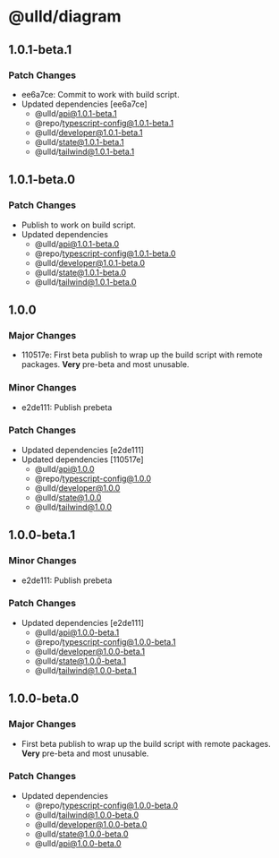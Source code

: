 # @ulld/diagram

## 1.0.1-beta.1

### Patch Changes

- ee6a7ce: Commit to work with build script.
- Updated dependencies [ee6a7ce]
  - @ulld/api@1.0.1-beta.1
  - @repo/typescript-config@1.0.1-beta.1
  - @ulld/developer@1.0.1-beta.1
  - @ulld/state@1.0.1-beta.1
  - @ulld/tailwind@1.0.1-beta.1

## 1.0.1-beta.0

### Patch Changes

- Publish to work on build script.
- Updated dependencies
  - @ulld/api@1.0.1-beta.0
  - @repo/typescript-config@1.0.1-beta.0
  - @ulld/developer@1.0.1-beta.0
  - @ulld/state@1.0.1-beta.0
  - @ulld/tailwind@1.0.1-beta.0

## 1.0.0

### Major Changes

- 110517e: First beta publish to wrap up the build script with remote packages. **Very** pre-beta and most unusable.

### Minor Changes

- e2de111: Publish prebeta

### Patch Changes

- Updated dependencies [e2de111]
- Updated dependencies [110517e]
  - @ulld/api@1.0.0
  - @repo/typescript-config@1.0.0
  - @ulld/developer@1.0.0
  - @ulld/state@1.0.0
  - @ulld/tailwind@1.0.0

## 1.0.0-beta.1

### Minor Changes

- e2de111: Publish prebeta

### Patch Changes

- Updated dependencies [e2de111]
  - @ulld/api@1.0.0-beta.1
  - @repo/typescript-config@1.0.0-beta.1
  - @ulld/developer@1.0.0-beta.1
  - @ulld/state@1.0.0-beta.1
  - @ulld/tailwind@1.0.0-beta.1

## 1.0.0-beta.0

### Major Changes

- First beta publish to wrap up the build script with remote packages. **Very** pre-beta and most unusable.

### Patch Changes

- Updated dependencies
  - @repo/typescript-config@1.0.0-beta.0
  - @ulld/tailwind@1.0.0-beta.0
  - @ulld/developer@1.0.0-beta.0
  - @ulld/state@1.0.0-beta.0
  - @ulld/api@1.0.0-beta.0
